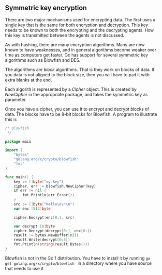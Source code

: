 ## Symmetric key encryption

There are two major mechanisms used for encrypting data. The first uses a single key that is the same for both encryption and decryption. This key needs to be known to both the encrypting and the decrypting agents. How this key is transmitted between the agents is not discussed.

As with hashing, there are many encryption algorithms. Many are now known to have weaknesses, and in general algorithms become weaker over time as computers get faster. Go has support for several symmetric key algorithms such as Blowfish and DES.

The algorithms are *block* algorithms. That is they work on blocks of data. If you data is not aligned to the block size, then you will have to pad it with extra blanks at the end.

Each algorith is represented by a *Cipher* object. This is created by *NewCipher* in the appropriate package, and takes the symmetric key as parameter.

Once you have a cipher, you can use it to encrypt and decrypt blocks of data. The blocks have to be 8-bit blocks for Blowfish. A program to illustrate this is 

```go
/* Blowfish
 */

package main

import (
	"bytes"
	"golang.org/x/crypto/blowfish"
	"fmt"
)

func main() {
	key := []byte("my key")
	cipher, err := blowfish.NewCipher(key)
	if err != nil {
		fmt.Println(err.Error())
	}
	src := []byte("hello\n\n\n")
	var enc [512]byte

	cipher.Encrypt(enc[0:], src)

	var decrypt [8]byte
	cipher.Decrypt(decrypt[0:], enc[0:])
	result := bytes.NewBuffer(nil)
	result.Write(decrypt[0:8])
	fmt.Println(string(result.Bytes()))
}
```

Blowfish is not in the Go 1 distribution. You have to install it by running `go get golang.org/x/crypto/blowfish ` in a directory where you have source that needs to use it. 